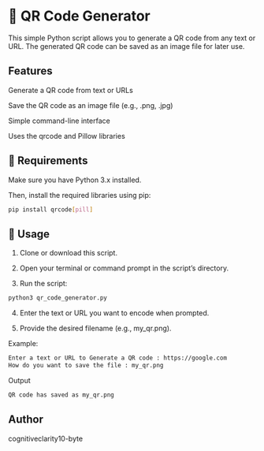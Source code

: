 # 🧾 QR Code Generator

This simple Python script allows you to generate a QR code from any text or URL. The generated QR code can be saved as an image file for later use.

## Features

Generate a QR code from text or URLs

Save the QR code as an image file (e.g., .png, .jpg)

Simple command-line interface

Uses the qrcode and Pillow libraries

## 🧰 Requirements

Make sure you have Python 3.x installed.

Then, install the required libraries using pip:
```bash
pip install qrcode[pill]
```

## 📜 Usage

1. Clone or download this script.

2. Open your terminal or command prompt in the script’s directory.

3. Run the script:
``` bash
python3 qr_code_generator.py
```
4. Enter the text or URL you want to encode when prompted.

5. Provide the desired filename (e.g., my_qr.png).

Example:
```bash
Enter a text or URL to Generate a QR code : https://google.com
How do you want to save the file : my_qr.png

```
Output
```bash
QR code has saved as my_qr.png
```

## Author 

cognitiveclarity10-byte